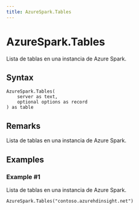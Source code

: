 ```yaml
---
title: AzureSpark.Tables
---
```


# AzureSpark.Tables


Lista de tablas en una instancia de Azure Spark.


## Syntax

```powerquery
AzureSpark.Tables(
    server as text,
    optional options as record
) as table
```


## Remarks

Lista de tablas en una instancia de Azure Spark.


## Examples

### Example #1 
Lista de tablas en una instancia de Azure Spark.
```powerquery
AzureSpark.Tables("contoso.azurehdinsight.net")
```



